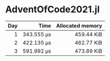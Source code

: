 # AdventOfCode2021.jl

| Day | Time | Allocated memory |
|----:|-----:|-----------------:|
| 1 | 343.555 μs | 459.44 KiB |
| 2 | 422.135 μs | 462.77 KiB |
| 3 | 591.992 μs | 473.89 KiB |
